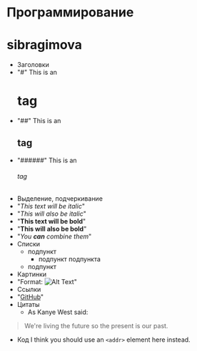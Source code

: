 # Программирование
# sibragimova
* Заголовки
 * "#" This is an <h1> tag
 * "##" This is an <h2> tag
 * "######" This is an <h6> tag
 * Выделение, подчеркивание
  * "*This text will be italic*"
  * "*_This will also be italic_*"
  * "**This text will be bold**"
  * "__This will also be bold__"
  * "_You **can** combine them_"
* Списки
   * подпункт
     * подпункт подпункта
  * подпункт
* Картинки
* "Format: ![Alt Text](url)"
* Ссылки
* "[GitHub](http://github.com)"
* Цитаты
  * As Kanye West said:

> We're living the future so
> the present is our past.
> 
* Код
I think you should use an
`<addr>` element here instead.
